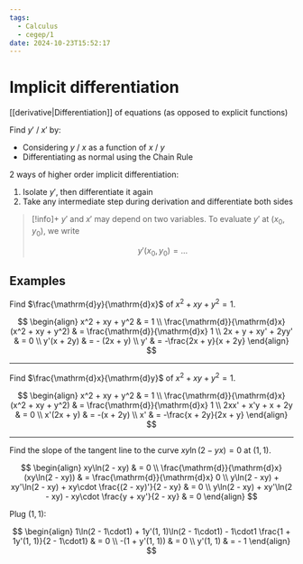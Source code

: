 ```yaml
---
tags:
  - Calculus
  - cegep/1
date: 2024-10-23T15:52:17
---
```


# Implicit differentiation

[[derivative|Differentiation]] of equations (as opposed to explicit functions)

Find $y'$ / $x'$ by:

- Considering $y$ / $x$ as a function of $x$ / $y$
- Differentiating as normal using the Chain Rule

2 ways of higher order implicit differentiation:

1. Isolate $y'$, then differentiate it again
2. Take any intermediate step during derivation and differentiate both sides

> [!info]+
> $y'$ and $x'$ may depend on two variables.
> To evaluate $y'$ at $(x_0, y_0)$, we write
>
> $$
> y'(x_0, y_0) = \dots
> $$

## Examples

Find $\frac{\mathrm{d}y}{\mathrm{d}x}$ of $x^2 + xy + y^2 = 1$.

$$
\begin{align}
x^2 + xy + y^2 & = 1 \\
\frac{\mathrm{d}}{\mathrm{d}x} (x^2 + xy + y^2) & = \frac{\mathrm{d}}{\mathrm{d}x} 1 \\
2x + y + xy' + 2yy' & = 0 \\
y'(x + 2y) & = - (2x + y) \\
y' & = -\frac{2x + y}{x + 2y}
\end{align}
$$

---

Find $\frac{\mathrm{d}x}{\mathrm{d}y}$ of $x^2 + xy + y^2 = 1$.

$$
\begin{align}
x^2 + xy + y^2 & = 1 \\
\frac{\mathrm{d}}{\mathrm{d}x} (x^2 + xy + y^2) & = \frac{\mathrm{d}}{\mathrm{d}x} 1 \\
2xx' + x'y + x + 2y & = 0 \\
x'(2x + y) & = -(x + 2y) \\
x' & = -\frac{x + 2y}{2x + y}
\end{align}
$$

---

Find the slope of the tangent line to the curve $xy\ln(2 - yx) = 0$ at $(1,1)$.

$$
\begin{align}
xy\ln(2 - xy) & = 0 \\
\frac{\mathrm{d}}{\mathrm{d}x} (xy\ln(2 - xy)) & = \frac{\mathrm{d}}{\mathrm{d}x} 0 \\
y\ln(2 - xy) + xy'\ln(2 - xy) + xy\cdot \frac{(2 - xy)'}{2 - xy} & = 0 \\
y\ln(2 - xy) + xy'\ln(2 - xy) - xy\cdot \frac{y + xy'}{2 - xy} & = 0
\end{align}
$$

Plug $(1, 1)$:

$$
\begin{align}
1\ln(2 - 1\cdot1) + 1y'(1, 1)\ln(2 - 1\cdot1) - 1\cdot1 \frac{1 + 1y'(1, 1)}{2 - 1\cdot1} & = 0 \\
-(1 + y'(1, 1)) & = 0 \\
y'(1, 1) & = - 1
\end{align}
$$
